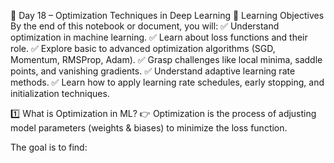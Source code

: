 📅 Day 18 – Optimization Techniques in Deep Learning
🎯 Learning Objectives
By the end of this notebook or document, you will:
✅ Understand optimization in machine learning.
✅ Learn about loss functions and their role.
✅ Explore basic to advanced optimization algorithms (SGD, Momentum, RMSProp, Adam).
✅ Grasp challenges like local minima, saddle points, and vanishing gradients.
✅ Understand adaptive learning rate methods.
✅ Learn how to apply learning rate schedules, early stopping, and initialization techniques.

1️⃣ What is Optimization in ML?
👉 Optimization is the process of adjusting model parameters (weights & biases) to minimize the loss function.

The goal is to find:
